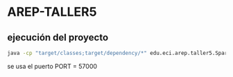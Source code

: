 # AREP-TALLER5

## ejecución del proyecto

```bash
java -cp "target/classes;target/dependency/*" edu.eci.arep.taller5.SparkWebServer
```
se usa el puerto PORT = 57000
